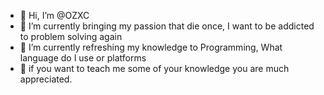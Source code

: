 - 👋 Hi, I’m @OZXC
- 👀 I’m currently bringing my passion that die once, I want to be addicted to problem solving again
- 🌱 I’m currently refreshing my knowledge to Programming, What language do I use or platforms
- 💞️ if you want to teach me some of your knowledge you are much appreciated.

<!---
OZXC/OZXC is a ✨ special ✨ repository because its `README.md` (this file) appears on your GitHub profile.
You can click the Preview link to take a look at your changes.
--->
